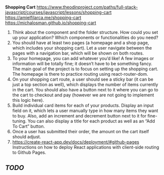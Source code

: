 **Shopping Cart**
https://www.theodinproject.com/paths/full-stack-javascript/courses/javascript/lessons/shopping-cart
https://amielfilarca.me/shopping-cart
https://michalosman.github.io/shopping-cart

1. Think about the component and the folder structure. How could you set up your application? Which components or functionalities do you need?
2. You should have at least two pages (a homepage and a shop page, which includes your shopping cart). Let a user navigate between the pages with a navigation bar, which will be shown on both routes.
3. To your homepage, you can add whatever you’d like! A few images or information will be totally fine; it doesn’t have to be something fancy. The main goal of the project is to focus on setting up the shopping cart. The homepage is there to practice routing using react-router-dom.
4. On your shopping cart route, a user should see a sticky bar (it can be just a top section as well), which displays the number of items currently in the cart. You should also have a button next to it where you can go to the cart to checkout and pay (however we are not going to implement this logic here).
5. Build individual card items for each of your products. Display an input field on it, which lets a user manually type in how many items they want to buy. Also, add an increment and decrement button next to it for fine-tuning. You can also display a title for each product as well as an “Add To Cart” button.
6. Once a user has submitted their order, the amount on the cart itself should adjust.
7. https://create-react-app.dev/docs/deployment/#github-pages Instructions on how to deploy React applications with client-side routing to Github Pages.

_TODO_
- 